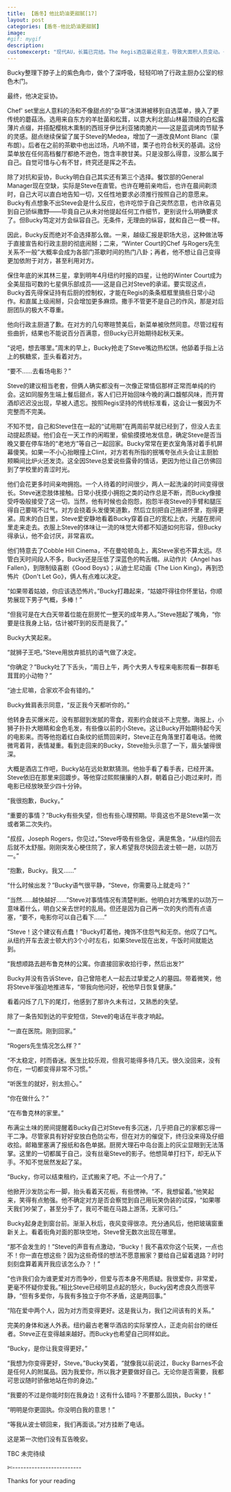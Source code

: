 ```yaml
---
title: 【盾冬】他比奶油更甜腻[17]
layout: post
categories: [盾冬-他比奶油更甜腻]
image:
#gif: mygif
description: 
customexcerpt: "现代AU，长篇已完结。The Regis酒店最近易主，导致大面积人员变动。一直在这家酒店西餐厅后厨工作的Bucky，借此机会得以从Sous Chef(厨房主管)升职为Chef(厨师长)。只是在欢庆会上，他借着醉意主动勾引了一个金发男人。对方比想象得难缠。酒店高管史蒂夫X餐厅主厨巴基，个别章节R18限制内容注意！请确保您已经是成熟大人。"
---
```


Bucky整理下脖子上的紫色角巾，做个了深呼吸，轻轻叩响了行政主厨办公室的棕色木门。

最终，他决定妥协。

Chef' set里出人意料的汤和不像甜点的“杂草”冰淇淋被移到自选菜单，换入了更传统的蘑菇汤。选用来自东方的羊肚菌和松茸，以意大利北部山林最顶级的白松露薄片点缀，并搭配樱桃木熏制的西班牙伊比利亚猪肉脆片——这是蓝调烤肉节赋予的灵感。甜点继续保留了属于Steve的Medea，增加了一道改良Mont Blanc（蒙布朗）。后者在之前的茶歇中也出过场，凡响不错，栗子也符合秋天的基调。这份菜单放在任何高档餐厅都绝不逊色，饱含丰腴甘美。只是没那么得意，没那么属于自己。自觉可惜与心有不甘，终究还是挥之不去。



除了对抗和妥协，Bucky明白自己其实还有第三个选择。餐饮部的General Manager现在空缺，实际是Steve在直管。也许在睡前亲吻后，也许在晨间剃须时，自己大可以直白地告知一切，又任性地要求必须推行按照自己的意愿来。Bucky有点想象不出Steve会是什么反应，也许吃惊于自己突然恣意，也许欣喜见到自己骄纵撒野——毕竟自己从未对他提起任何工作细节，更别说什么明确要求了。但Bucky笃定对方会纵容自己。无条件，无理由的纵容，就和自己一模一样。

因此，Bucky反而绝对不会选择那么做。一来，越级汇报是职场大忌，这种做法等于直接宣告和行政主厨的彻底闹掰；二来，“Winter Court的Chef 与Rogers先生关系不一般”大概率会成为各部门茶歇时间的热门八卦；再者，他不想让自己变得更加依附于对方，甚至利用对方。



保住年底的米其林三星，拿到明年4月纽约时报的四星，让他的Winter Court成为全美屈指可数的七星俱乐部成员——这是自己对Steve的承诺。要实现这点，Bucky首先得保证持有后厨的控制权，才能在Regis的条条框框里搞些日常小动作。和直属上级闹掰，只会增加更多麻烦。撒手不管更不是自己的作风，那是对后厨团队的极大不尊重。

他向行政主厨道了歉。在对方的几句寒暄赞美后，新菜单被欣然同意。尽管过程有些曲折，结果也不能说百分百满意，但Bucky已开始期待起秋天来。



“说吧，想去哪里。”周末的早上，Bucky抢走了Steve嘴边热松饼。他舔着手指上沾上的枫糖浆，歪头看着对方。

“要不……去看场电影？”

Steve的建议相当老套，但俩人确实都没有一次像正常情侣那样正常而单纯的约会。这如同服务生端上餐后甜点，客人们已开始回味今晚的满口馥郁风味，而开胃酒却迟迟没出现，早被人遗忘。按照Regis坚持的传统标准看，这会让一餐因为不完整而不完美。

不知不觉，自己和Steve住在一起的“试用期”在两周前早就已经到了，但没人去主动提起质疑。他们会在一天工作的闲暇里，偷偷摸摸地发信息，确定Steve是否当晚又要在停车场的“老地方”等自己一起回家。Bucky常常在更衣室角落对着手机屏幕傻笑。如果一不小心抬眼撞上Clint，对方若有所指的抿嘴夸张点头会让主厨脸颊瞬间比炉火还发烫。这全因Steve总爱说些露骨的情话，更因为他让自己仿佛回到了学校里的青涩时光。

他们会花更多时间亲吻拥抱。一个人待着的时间很少，两人一起洗澡的时间变得很长。Steve迷恋肢体接触。日常小抚摸小拥抱之类的动作总是不断，而Bucky像接受呼吸般接受了这一切。当然，他有时候也会抱怨，抱怨半夜Steve的手臂和腿压得自己要喘不过气。对方会挠着头发傻笑道歉，然后立刻把自己拖进怀里，抱得更紧。周末的白日里，Steve爱安静地看着Bucky穿着自己的宽松上衣，光腿在房间里走来走去。衣服上Steve的体味让一流的味觉大师都不知道如何形容，但Bucky得承认，他不会讨厌，非常喜欢。



他们特意去了Cobble Hill Cinema，不在曼哈顿岛上，离Steve家也不算太远。尽管白天时间段人不多，Bucky还是压低了深蓝色的鸭舌帽。从动作片《Angel has Fallen》，到限制级喜剧《Good Boys》；从迪士尼动画《The Lion King》，再到恐怖片《Don't Let Go》，俩人有点难以决定。

“如果带着姑娘，你应该选恐怖片。”Bucky打趣起来，“姑娘吓得往你怀里钻，你顺势展现下男子气概，多棒！”

“但我可是在大白天带着位能在厨房忙一整天的成年男人。”Steve翘起了嘴角，“你要是往我身上钻，估计被吓到的反而是我了。”

Bucky大笑起来。

“就狮子王吧。”Steve用放弃抵抗的语气做了决定。

“你确定？”Bucky吐了下舌头，“周日上午，两个大男人专程来电影院看一群群毛茸茸的小动物？”

“迪士尼嘛，合家欢不会有错的。”

Bucky耸肩表示同意，“反正我今天都听你的。”

他转身去买爆米花，没有那甜到发腻的零食，观影约会就谈不上完整。海报上，小狮子扑扑大眼睛和金色毛发，有些像以前的小Steve。这让Bucky开始期待起今天的电影来。而等他抱着红白条纹的纸筒回来时，Steve正在角落里打着电话。他微微弯着背，表情凝重。看到走回来的Bucky，Steve抬头示意了一下，眉头皱得很深。

大概是酒店工作吧，Bucky站在远处默默猜测。他抬手看了看手表，已经开演。Steve依旧在那里来回踱步。等他穿过熙熙攘攘的人群，朝着自己小跑过来时，而电影已经放映至少四十分钟。

“我很抱歉，Bucky。”

“重要的事情？”Bucky有些失望，但也有些心理预期。毕竟这也不是Steve第一次或者第二次失约。

“叔叔，Joseph Rogers，你见过，”Steve呼吸有些急促，满是焦急，“从纽约回去后就不太舒服。刚刚突发心梗住院了，家人希望我尽快回去波士顿一趟，以防万一。”

“抱歉，Bucky。我又……”

“什么时候出发？”Bucky语气很平静，“Steve，你需要马上就走吗？”

“当然……越快越好……”Steve对事情情况有清楚判断。他明白对方嘴里的以防万一意味着什么，明白父亲去世时的乱局。但还是因为自己再一次的失约而有点语塞，“要不，电影你可以自己看下……”

“Steve！这个建议有点蠢！”Bucky盯着他，掩饰不住怨气和无奈。他叹了口气。从纽约开车去波士顿大约3个小时左右，如果Steve现在出发，午饭时间就能达到。

“我想顺路去趟布鲁克林的公寓。你直接回家收拾行李，然后出发?”

Bucky并没有告诉Steve，自己曾陪老人一起去过挚爱之人的墓园。带着微笑，他将Steve半强迫地推进车，“带我向他问好，祝他早日恢复健康。”

看着闪烁了几下的尾灯，他感到了那许久未有过，又熟悉的失望。



除了一条告知到达的平安短信，Steve的电话在半夜才响起。

“一直在医院。刚到回家。”

“Rogers先生情况怎么样？”

“不太稳定，时而昏迷。医生比较乐观，但我可能得多待几天。很久没回来，没有你在，一切都变得非常不习惯。”

“听医生的就好，别太担心。”



“你在做什么？”

“在布鲁克林的家里。”

布满尘土味的房间提醒着Bucky自己对Steve有多沉迷，几乎把自己的家都忘得一干二净。尽管家具有好好安放白色防尘布，但在对方的催促下，终归没来得及仔细收拾。邮箱里塞满了报纸和各色单据。厨房大理石中岛台面上的灰尘显眼到无法落掌。这里的一切都属于自己，没有丝毫Steve的影子。他想简单打扫下，却无从下手。不知不觉居然发起了呆。



“Bucky，你可以结束租约，正式搬来了吧。不止一个月了。”

他掀开沙发防尘布一脚，抬头看着天花板，有些愣神。“不，我想留着。”他笑起来，笑得有点勉强。他不确定对方是否会察觉到自己用玩笑伪装的试探，“如果哪天我们吵架了，甚至分手了，我可不能在马路上游荡，无家可归。”

Bucky起身走到窗台前。渐渐入秋后，夜风变得很凉。充分通风后，他把玻璃窗重新关上。看着街角对面的那块空地，Steve曾无数次出现在哪里。

“那不会发生的！”Steve的声音有点激动，“Bucky！我不喜欢你这个玩笑，一点也不！你一直在想这些？因为这些奇怪的想法不愿意搬家？要给自己留着退路？时时刻刻盘算着离开我应该怎么办？！”



“也许我们会为谁更爱对方而争吵，但爱与否本身不用质疑。我很爱你，非常爱，更毫不怀疑你爱我。”相比Steve已经明显点起的怒火，Bucky因考虑良久而很平静，“但有多爱你，与我有多独立于你不矛盾，这是两回事。”

“陷在爱中两个人，因为对方而变得更好。这是我认为，我们之间该有的关系。”

完美的身体和迷人外表。纽约最古老奢华酒店的实际掌控人，正走向前台的继任者。Steve正在变得越来越好。而Bucky也希望自己同样如此。

“Bucky，是你让我变得更好。”

“我想为你变得更好，Steve。”Bucky笑着，“就像我以前说过，Bucky Barnes不会是任何人的附属品。因为我爱你，所以我才更要做好自己。无论你是否需要，我都可思议随时骄傲地站在你的身边。”

“我要的不过是你能时刻在我身边！这有什么错吗？不要那么固执，Bucky！”

“明明是你更固执。你没明白我的意思！”

“等我从波士顿回来，我们再面谈。”对方挂断了电话。



这是第一次他们没有互告晚安。





TBC 未完待续

✄-------------------------

Thanks for your reading


